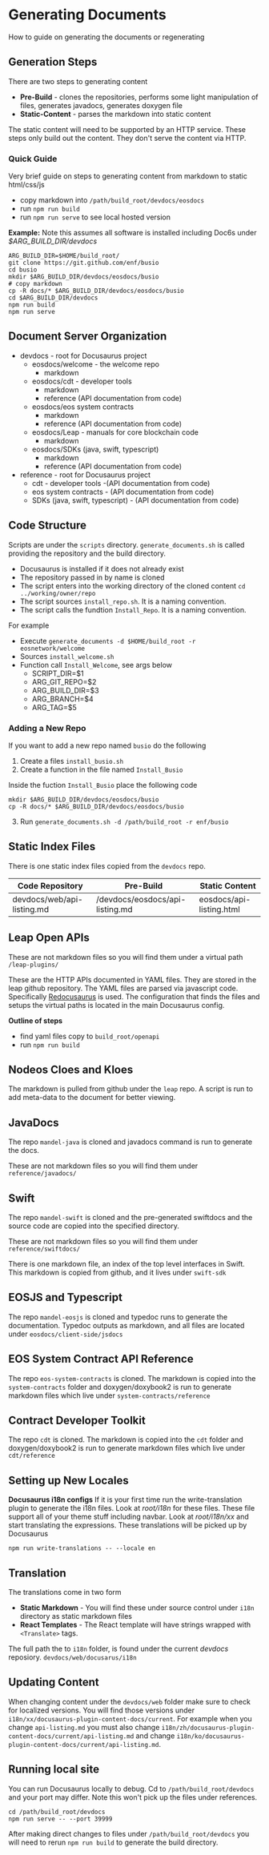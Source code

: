 # Generating Documents #
How to guide on generating the documents or regenerating

## Generation Steps ##
There are two steps to generating content
* **Pre-Build** - clones the repositories, performs some light manipulation of files, generates javadocs, generates doxygen file
* **Static-Content** - parses the markdown into static content

The static content will need to be supported by an HTTP service. These steps only build out the content. They don't serve the content via HTTP.

### Quick Guide
Very brief guide on steps to generating content from markdown to static html/css/js

- copy markdown into `/path/build_root/devdocs/eosdocs`
- run `npm run build`
- run `npm run serve` to see local hosted version

**Example:**
Note this assumes all software is installed including Doc6s under *$ARG_BUILD_DIR/devdocs*
```shell
ARG_BUILD_DIR=$HOME/build_root/
git clone https://git.github.com/enf/busio
cd busio
mkdir $ARG_BUILD_DIR/devdocs/eosdocs/busio
# copy markdown
cp -R docs/* $ARG_BUILD_DIR/devdocs/eosdocs/busio
cd $ARG_BUILD_DIR/devdocs
npm run build
npm run serve
```

## Document Server Organization ##
* devdocs - root for Docusaurus project
   * eosdocs/welcome - the welcome repo
     - markdown
   * eosdocs/cdt - developer tools
     - markdown
     - reference (API documentation from code)
   * eosdocs/eos system contracts
     - markdown
     - reference (API documentation from code)
   * eosdocs/Leap - manuals for core blockchain code
     - markdown
   * eosdocs/SDKs (java, swift, typescript)
     - markdown
     - reference (API documentation from code)
* reference - root for Docusaurus project
   * cdt - developer tools
          -(API documentation from code)
   * eos system contracts
          - (API documentation from code)
   * SDKs (java, swift, typescript)
          - (API documentation from code)

## Code Structure

Scripts are under the `scripts` directory. `generate_documents.sh` is called providing the repository and the build directory.
- Docusaurus is installed if it does not already exist
- The repository passed in by name is cloned
- The script enters into the working directory of the cloned content `cd ../working/owner/repo`
- The script sources `install_repo.sh`. It is a naming convention.
- The script calls the fundtion `Install_Repo`. It is a naming convention.

For example
-  Execute `generate_documents -d $HOME/build_root -r eosnetwork/welcome`
- Sources `install_welcome.sh`
- Function call `Install_Welcome`, see args below
  -  SCRIPT_DIR=$1
  -  ARG_GIT_REPO=$2
  -  ARG_BUILD_DIR=$3
  -  ARG_BRANCH=$4
  -  ARG_TAG=$5

### Adding a New Repo
If you want to add a new repo named `busio` do the following
1. Create a files `install_busio.sh`
2. Create a function in the file named `Install_Busio`

Inside the fuction `Install_Busio` place the following code

```
mkdir $ARG_BUILD_DIR/devdocs/eosdocs/busio
cp -R docs/* $ARG_BUILD_DIR/devdocs/eosdocs/busio
```
3. Run `generate_documents.sh -d /path/build_root -r enf/busio`

## Static Index Files ##

There is one static index files copied from the `devdocs` repo.

| Code Repository | Pre-Build | Static Content |
| --------------- | --------- | ------- |
| devdocs/web/api-listing.md | /devdocs/eosdocs/api-listing.md | eosdocs/api-listing.html |

## Leap Open APIs ##

These are not markdown files so you will find them under a virtual path `/leap-plugins/`

These are the HTTP APIs documented in YAML files. They are stored in the leap github repository. The YAML files are parsed via javascript code. Specifically [Redocusaurus](https://github.com/rohit-gohri/redocusaurus) is used. The configuration that finds the files and setups the virtual paths is located in the main Docusaurus config.

**Outline of steps**
- find yaml files copy to `build_root/openapi`
- run `npm run build`


## Nodeos Cloes and Kloes ##
The markdown is pulled from github under the `leap` repo. A script is run to add meta-data to the document for better viewing.

## JavaDocs ##
The repo `mandel-java` is cloned and javadocs command is run to generate the docs.

These are not markdown files so you will find them under `reference/javadocs/`

## Swift ##
The repo `mandel-swift` is cloned and the pre-generated swiftdocs and the source code are copied into the specified directory.

These are not markdown files so you will find them under `reference/swiftdocs/`

There is one markdown file, an index of the top level interfaces in Swift. This markdown is copied from github, and it lives under `swift-sdk`

## EOSJS and Typescript ##
The repo `mandel-eosjs` is cloned and typedoc runs to generate the documentation. Typedoc outputs as markdown, and all files are located under `eosdocs/client-side/jsdocs`

## EOS System Contract API Reference ##
The repo `eos-system-contracts` is cloned. The markdown is copied into the `system-contracts` folder and doxygen/doxybook2 is run to generate markdown files which live under `system-contracts/reference`

## Contract Developer Toolkit ##
The repo `cdt` is cloned. The markdown is copied into the `cdt` folder and doxygen/doxybook2 is run to generate markdown files which live under `cdt/reference`

## Setting up New Locales ##
**Docusaurus i18n configs**
If it is your first time run the write-translation plugin to generate the i18n files. Look at *root/i18n* for these files. These file support all of your theme stuff including navbar. Look at *root/i18n/xx* and start translating the expressions. These translations will be picked up by Docusaurus
```
npm run write-translations -- --locale en
```

## Translation ##
The translations come in two form
* **Static Markdown** - You will find these under source control under `i18n` directory as static markdown files
* **React Templates** - The React template will have strings wrapped with `<Translate>` tags.

The full path the to `i18n` folder, is found under the current *devdocs* reposiory.
`devdocs/web/docusarus/i18n`

## Updating Content ##
When changing content under the `devdocs/web` folder make sure to check for localized versions. You will find those versions under `i18n/xx/docusaurus-plugin-content-docs/current`. For example when you change `api-listing.md` you must also change `i18n/zh/docusaurus-plugin-content-docs/current/api-listing.md` and change `i18n/ko/docusaurus-plugin-content-docs/current/api-listing.md`.

## Running local site ##
You can run Docusaurus locally to debug. Cd to `/path/build_root/devdocs` and your port may differ. Note this won't pick up the files under references.
```
cd /path/build_root/devdocs
npm run serve -- --port 39999
```

After making direct changes to files under `/path/build_root/devdocs` you will need to rerun `npm run build` to generate the build directory.
